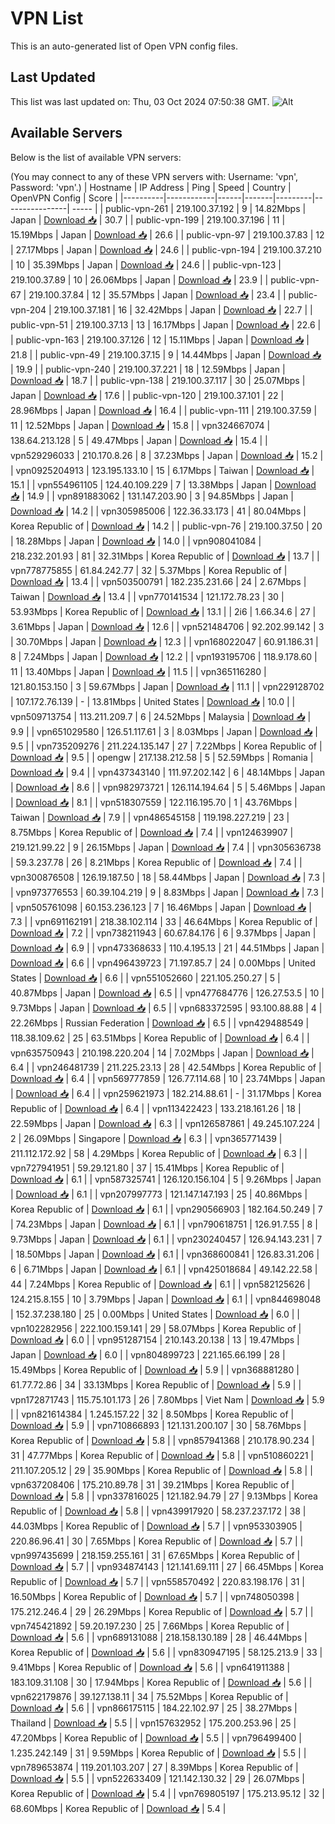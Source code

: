 # VPN List

This is an auto-generated list of Open VPN config files.

## Last Updated

This list was last updated on: Thu, 03 Oct 2024 07:50:38 GMT.
![Alt](https://repobeats.axiom.co/api/embed/186b98318ef1479477931607c1ad7d823f12451f.svg "Repobeats analytics image")

## Available Servers

Below is the list of available VPN servers:

(You may connect to any of these VPN servers with: Username: 'vpn', Password: 'vpn'.)
| Hostname | IP Address | Ping | Speed | Country | OpenVPN Config | Score |
|----------|------------|------|-------|---------|----------------| ----- |
| public-vpn-261 | 219.100.37.192 | 9 | 14.82Mbps | Japan | [Download 📥](./configs/server_0_JP.ovpn) | 30.7 |
| public-vpn-199 | 219.100.37.196 | 11 | 15.19Mbps | Japan | [Download 📥](./configs/server_1_JP.ovpn) | 26.6 |
| public-vpn-97 | 219.100.37.83 | 12 | 27.17Mbps | Japan | [Download 📥](./configs/server_2_JP.ovpn) | 24.6 |
| public-vpn-194 | 219.100.37.210 | 10 | 35.39Mbps | Japan | [Download 📥](./configs/server_3_JP.ovpn) | 24.6 |
| public-vpn-123 | 219.100.37.89 | 10 | 26.06Mbps | Japan | [Download 📥](./configs/server_4_JP.ovpn) | 23.9 |
| public-vpn-67 | 219.100.37.84 | 12 | 35.57Mbps | Japan | [Download 📥](./configs/server_5_JP.ovpn) | 23.4 |
| public-vpn-204 | 219.100.37.181 | 16 | 32.42Mbps | Japan | [Download 📥](./configs/server_6_JP.ovpn) | 22.7 |
| public-vpn-51 | 219.100.37.13 | 13 | 16.17Mbps | Japan | [Download 📥](./configs/server_7_JP.ovpn) | 22.6 |
| public-vpn-163 | 219.100.37.126 | 12 | 15.11Mbps | Japan | [Download 📥](./configs/server_8_JP.ovpn) | 21.8 |
| public-vpn-49 | 219.100.37.15 | 9 | 14.44Mbps | Japan | [Download 📥](./configs/server_9_JP.ovpn) | 19.9 |
| public-vpn-240 | 219.100.37.221 | 18 | 12.59Mbps | Japan | [Download 📥](./configs/server_10_JP.ovpn) | 18.7 |
| public-vpn-138 | 219.100.37.117 | 30 | 25.07Mbps | Japan | [Download 📥](./configs/server_11_JP.ovpn) | 17.6 |
| public-vpn-120 | 219.100.37.101 | 22 | 28.96Mbps | Japan | [Download 📥](./configs/server_12_JP.ovpn) | 16.4 |
| public-vpn-111 | 219.100.37.59 | 11 | 12.52Mbps | Japan | [Download 📥](./configs/server_13_JP.ovpn) | 15.8 |
| vpn324667074 | 138.64.213.128 | 5 | 49.47Mbps | Japan | [Download 📥](./configs/server_14_JP.ovpn) | 15.4 |
| vpn529296033 | 210.170.8.26 | 8 | 37.23Mbps | Japan | [Download 📥](./configs/server_15_JP.ovpn) | 15.2 |
| vpn0925204913 | 123.195.133.10 | 15 | 6.17Mbps | Taiwan | [Download 📥](./configs/server_16_TW.ovpn) | 15.1 |
| vpn554961105 | 124.40.109.229 | 7 | 13.38Mbps | Japan | [Download 📥](./configs/server_17_JP.ovpn) | 14.9 |
| vpn891883062 | 131.147.203.90 | 3 | 94.85Mbps | Japan | [Download 📥](./configs/server_18_JP.ovpn) | 14.2 |
| vpn305985006 | 122.36.33.173 | 41 | 80.04Mbps | Korea Republic of | [Download 📥](./configs/server_19_KR.ovpn) | 14.2 |
| public-vpn-76 | 219.100.37.50 | 20 | 18.28Mbps | Japan | [Download 📥](./configs/server_20_JP.ovpn) | 14.0 |
| vpn908041084 | 218.232.201.93 | 81 | 32.31Mbps | Korea Republic of | [Download 📥](./configs/server_21_KR.ovpn) | 13.7 |
| vpn778775855 | 61.84.242.77 | 32 | 5.37Mbps | Korea Republic of | [Download 📥](./configs/server_22_KR.ovpn) | 13.4 |
| vpn503500791 | 182.235.231.66 | 24 | 2.67Mbps | Taiwan | [Download 📥](./configs/server_23_TW.ovpn) | 13.4 |
| vpn770141534 | 121.172.78.23 | 30 | 53.93Mbps | Korea Republic of | [Download 📥](./configs/server_24_KR.ovpn) | 13.1 |
| 2i6 | 1.66.34.6 | 27 | 3.61Mbps | Japan | [Download 📥](./configs/server_25_JP.ovpn) | 12.6 |
| vpn521484706 | 92.202.99.142 | 3 | 30.70Mbps | Japan | [Download 📥](./configs/server_26_JP.ovpn) | 12.3 |
| vpn168022047 | 60.91.186.31 | 8 | 7.24Mbps | Japan | [Download 📥](./configs/server_27_JP.ovpn) | 12.2 |
| vpn193195706 | 118.9.178.60 | 11 | 13.40Mbps | Japan | [Download 📥](./configs/server_28_JP.ovpn) | 11.5 |
| vpn365116280 | 121.80.153.150 | 3 | 59.67Mbps | Japan | [Download 📥](./configs/server_29_JP.ovpn) | 11.1 |
| vpn229128702 | 107.172.76.139 | - | 13.81Mbps | United States | [Download 📥](./configs/server_30_US.ovpn) | 10.0 |
| vpn509713754 | 113.211.209.7 | 6 | 24.52Mbps | Malaysia | [Download 📥](./configs/server_31_MY.ovpn) | 9.9 |
| vpn651029580 | 126.51.117.61 | 3 | 8.03Mbps | Japan | [Download 📥](./configs/server_32_JP.ovpn) | 9.5 |
| vpn735209276 | 211.224.135.147 | 27 | 7.22Mbps | Korea Republic of | [Download 📥](./configs/server_33_KR.ovpn) | 9.5 |
| opengw | 217.138.212.58 | 5 | 52.59Mbps | Romania | [Download 📥](./configs/server_34_RO.ovpn) | 9.4 |
| vpn437343140 | 111.97.202.142 | 6 | 48.14Mbps | Japan | [Download 📥](./configs/server_35_JP.ovpn) | 8.6 |
| vpn982973721 | 126.114.194.64 | 5 | 5.46Mbps | Japan | [Download 📥](./configs/server_36_JP.ovpn) | 8.1 |
| vpn518307559 | 122.116.195.70 | 1 | 43.76Mbps | Taiwan | [Download 📥](./configs/server_37_TW.ovpn) | 7.9 |
| vpn486545158 | 119.198.227.219 | 23 | 8.75Mbps | Korea Republic of | [Download 📥](./configs/server_38_KR.ovpn) | 7.4 |
| vpn124639907 | 219.121.99.22 | 9 | 26.15Mbps | Japan | [Download 📥](./configs/server_39_JP.ovpn) | 7.4 |
| vpn305636738 | 59.3.237.78 | 26 | 8.21Mbps | Korea Republic of | [Download 📥](./configs/server_40_KR.ovpn) | 7.4 |
| vpn300876508 | 126.19.187.50 | 18 | 58.44Mbps | Japan | [Download 📥](./configs/server_41_JP.ovpn) | 7.3 |
| vpn973776553 | 60.39.104.219 | 9 | 8.83Mbps | Japan | [Download 📥](./configs/server_42_JP.ovpn) | 7.3 |
| vpn505761098 | 60.153.236.123 | 7 | 16.46Mbps | Japan | [Download 📥](./configs/server_43_JP.ovpn) | 7.3 |
| vpn691162191 | 218.38.102.114 | 33 | 46.64Mbps | Korea Republic of | [Download 📥](./configs/server_44_KR.ovpn) | 7.2 |
| vpn738211943 | 60.67.84.176 | 6 | 9.37Mbps | Japan | [Download 📥](./configs/server_45_JP.ovpn) | 6.9 |
| vpn473368633 | 110.4.195.13 | 21 | 44.51Mbps | Japan | [Download 📥](./configs/server_46_JP.ovpn) | 6.6 |
| vpn496439723 | 71.197.85.7 | 24 | 0.00Mbps | United States | [Download 📥](./configs/server_47_US.ovpn) | 6.6 |
| vpn551052660 | 221.105.250.27 | 5 | 40.87Mbps | Japan | [Download 📥](./configs/server_48_JP.ovpn) | 6.5 |
| vpn477684776 | 126.27.53.5 | 10 | 9.73Mbps | Japan | [Download 📥](./configs/server_49_JP.ovpn) | 6.5 |
| vpn683372595 | 93.100.88.88 | 4 | 22.26Mbps | Russian Federation | [Download 📥](./configs/server_50_RU.ovpn) | 6.5 |
| vpn429488549 | 118.38.109.62 | 25 | 63.51Mbps | Korea Republic of | [Download 📥](./configs/server_51_KR.ovpn) | 6.4 |
| vpn635750943 | 210.198.220.204 | 14 | 7.02Mbps | Japan | [Download 📥](./configs/server_52_JP.ovpn) | 6.4 |
| vpn246481739 | 211.225.23.13 | 28 | 42.54Mbps | Korea Republic of | [Download 📥](./configs/server_53_KR.ovpn) | 6.4 |
| vpn569777859 | 126.77.114.68 | 10 | 23.74Mbps | Japan | [Download 📥](./configs/server_54_JP.ovpn) | 6.4 |
| vpn259621973 | 182.214.88.61 | - | 31.17Mbps | Korea Republic of | [Download 📥](./configs/server_55_KR.ovpn) | 6.4 |
| vpn113422423 | 133.218.161.26 | 18 | 22.59Mbps | Japan | [Download 📥](./configs/server_56_JP.ovpn) | 6.3 |
| vpn126587861 | 49.245.107.224 | 2 | 26.09Mbps | Singapore | [Download 📥](./configs/server_57_SG.ovpn) | 6.3 |
| vpn365771439 | 211.112.172.92 | 58 | 4.29Mbps | Korea Republic of | [Download 📥](./configs/server_58_KR.ovpn) | 6.3 |
| vpn727941951 | 59.29.121.80 | 37 | 15.41Mbps | Korea Republic of | [Download 📥](./configs/server_59_KR.ovpn) | 6.1 |
| vpn587325741 | 126.120.156.104 | 5 | 9.26Mbps | Japan | [Download 📥](./configs/server_60_JP.ovpn) | 6.1 |
| vpn207997773 | 121.147.147.193 | 25 | 40.86Mbps | Korea Republic of | [Download 📥](./configs/server_61_KR.ovpn) | 6.1 |
| vpn290566903 | 182.164.50.249 | 7 | 74.23Mbps | Japan | [Download 📥](./configs/server_62_JP.ovpn) | 6.1 |
| vpn790618751 | 126.91.7.55 | 8 | 9.73Mbps | Japan | [Download 📥](./configs/server_63_JP.ovpn) | 6.1 |
| vpn230240457 | 126.94.143.231 | 7 | 18.50Mbps | Japan | [Download 📥](./configs/server_64_JP.ovpn) | 6.1 |
| vpn368600841 | 126.83.31.206 | 6 | 6.71Mbps | Japan | [Download 📥](./configs/server_65_JP.ovpn) | 6.1 |
| vpn425018684 | 49.142.22.58 | 44 | 7.24Mbps | Korea Republic of | [Download 📥](./configs/server_66_KR.ovpn) | 6.1 |
| vpn582125626 | 124.215.8.155 | 10 | 3.79Mbps | Japan | [Download 📥](./configs/server_67_JP.ovpn) | 6.1 |
| vpn844698048 | 152.37.238.180 | 25 | 0.00Mbps | United States | [Download 📥](./configs/server_68_US.ovpn) | 6.0 |
| vpn102282956 | 222.100.159.141 | 29 | 58.07Mbps | Korea Republic of | [Download 📥](./configs/server_69_KR.ovpn) | 6.0 |
| vpn951287154 | 210.143.20.138 | 13 | 19.47Mbps | Japan | [Download 📥](./configs/server_70_JP.ovpn) | 6.0 |
| vpn804899723 | 221.165.66.199 | 28 | 15.49Mbps | Korea Republic of | [Download 📥](./configs/server_71_KR.ovpn) | 5.9 |
| vpn368881280 | 61.77.72.86 | 34 | 33.13Mbps | Korea Republic of | [Download 📥](./configs/server_72_KR.ovpn) | 5.9 |
| vpn172871743 | 115.75.101.173 | 26 | 7.80Mbps | Viet Nam | [Download 📥](./configs/server_73_VN.ovpn) | 5.9 |
| vpn821614384 | 1.245.157.22 | 32 | 8.50Mbps | Korea Republic of | [Download 📥](./configs/server_74_KR.ovpn) | 5.9 |
| vpn710866893 | 121.131.200.107 | 30 | 58.76Mbps | Korea Republic of | [Download 📥](./configs/server_75_KR.ovpn) | 5.8 |
| vpn857941368 | 210.178.90.234 | 31 | 47.77Mbps | Korea Republic of | [Download 📥](./configs/server_76_KR.ovpn) | 5.8 |
| vpn510860221 | 211.107.205.12 | 29 | 35.90Mbps | Korea Republic of | [Download 📥](./configs/server_77_KR.ovpn) | 5.8 |
| vpn637208406 | 175.210.89.78 | 31 | 39.21Mbps | Korea Republic of | [Download 📥](./configs/server_78_KR.ovpn) | 5.8 |
| vpn337816025 | 121.182.94.79 | 27 | 9.13Mbps | Korea Republic of | [Download 📥](./configs/server_79_KR.ovpn) | 5.8 |
| vpn439917920 | 58.237.237.172 | 38 | 44.03Mbps | Korea Republic of | [Download 📥](./configs/server_80_KR.ovpn) | 5.7 |
| vpn953303905 | 220.86.96.41 | 30 | 7.65Mbps | Korea Republic of | [Download 📥](./configs/server_81_KR.ovpn) | 5.7 |
| vpn997435699 | 218.159.255.161 | 31 | 67.65Mbps | Korea Republic of | [Download 📥](./configs/server_82_KR.ovpn) | 5.7 |
| vpn934874143 | 121.141.69.111 | 27 | 66.45Mbps | Korea Republic of | [Download 📥](./configs/server_83_KR.ovpn) | 5.7 |
| vpn558570492 | 220.83.198.176 | 31 | 16.50Mbps | Korea Republic of | [Download 📥](./configs/server_84_KR.ovpn) | 5.7 |
| vpn748050398 | 175.212.246.4 | 29 | 26.29Mbps | Korea Republic of | [Download 📥](./configs/server_85_KR.ovpn) | 5.7 |
| vpn745421892 | 59.20.197.230 | 25 | 7.66Mbps | Korea Republic of | [Download 📥](./configs/server_86_KR.ovpn) | 5.6 |
| vpn689131088 | 218.158.130.189 | 28 | 46.44Mbps | Korea Republic of | [Download 📥](./configs/server_87_KR.ovpn) | 5.6 |
| vpn830947195 | 58.125.213.9 | 33 | 9.41Mbps | Korea Republic of | [Download 📥](./configs/server_88_KR.ovpn) | 5.6 |
| vpn641911388 | 183.109.31.108 | 30 | 17.94Mbps | Korea Republic of | [Download 📥](./configs/server_89_KR.ovpn) | 5.6 |
| vpn622179876 | 39.127.138.11 | 34 | 75.52Mbps | Korea Republic of | [Download 📥](./configs/server_90_KR.ovpn) | 5.6 |
| vpn866175115 | 184.22.102.97 | 25 | 38.27Mbps | Thailand | [Download 📥](./configs/server_91_TH.ovpn) | 5.5 |
| vpn157632952 | 175.200.253.96 | 25 | 47.20Mbps | Korea Republic of | [Download 📥](./configs/server_92_KR.ovpn) | 5.5 |
| vpn796499400 | 1.235.242.149 | 31 | 9.59Mbps | Korea Republic of | [Download 📥](./configs/server_93_KR.ovpn) | 5.5 |
| vpn789653874 | 119.201.103.207 | 27 | 8.39Mbps | Korea Republic of | [Download 📥](./configs/server_94_KR.ovpn) | 5.5 |
| vpn522633409 | 121.142.130.32 | 29 | 26.07Mbps | Korea Republic of | [Download 📥](./configs/server_95_KR.ovpn) | 5.4 |
| vpn769805197 | 175.213.95.12 | 32 | 68.60Mbps | Korea Republic of | [Download 📥](./configs/server_96_KR.ovpn) | 5.4 |

